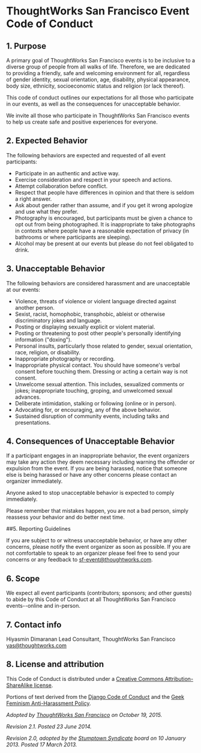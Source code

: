 # ThoughtWorks San Francisco Event Code of Conduct

## 1. Purpose

A primary goal of ThoughtWorks San Francisco events is to be inclusive to a diverse group of people from all walks of life. Therefore, we are dedicated to providing a friendly, safe and welcoming environment for all, regardless of gender identity, sexual orientation, age, disability, physical appearance, body size, ethnicity, socioeconomic status and religion (or lack thereof). 

This code of conduct outlines our expectations for all those who participate in our events, as well as the consequences for unacceptable behavior.

We invite all those who participate in ThoughtWorks San Francisco events to help us create safe and positive experiences for everyone.

## 2. Expected Behavior

The following behaviors are expected and requested of all event participants:

  * Participate in an authentic and active way. 
  * Exercise consideration and respect in your speech and actions.
  * Attempt collaboration before conflict. 
  * Respect that people have differences in opinion and that there is seldom a right answer.
  * Ask about gender rather than assume, and if you get it wrong apologize and use what they prefer.
  * Photography is encouraged, but participants must be given a chance to opt out from being photographed. It is inappropriate to take photographs in contexts where people have a reasonable expectation of privacy (in bathrooms or where participants are sleeping).
  * Alcohol may be present at our events but please do not feel obligated to drink.

## 3. Unacceptable Behavior

The following behaviors are considered harassment and are unacceptable at our events:

  * Violence, threats of violence or violent language directed against another person.
  * Sexist, racist, homophobic, transphobic, ableist or otherwise discriminatory jokes and language.
  * Posting or displaying sexually explicit or violent material.
  * Posting or threatening to post other people's personally identifying information ("doxing").
  * Personal insults, particularly those related to gender, sexual orientation, race, religion, or disability.
  * Inappropriate photography or recording.
  * Inappropriate physical contact. You should have someone's verbal consent before touching them. Dressing or acting a certain way is not consent.
  * Unwelcome sexual attention. This includes, sexualized comments or jokes; inappropriate touching, groping, and unwelcomed sexual advances.
  * Deliberate intimidation, stalking or following (online or in person).
  * Advocating for, or encouraging, any of the above behavior.
  * Sustained disruption of community events, including talks and presentations.

## 4. Consequences of Unacceptable Behavior


If a participant engages in an inappropriate behavior, the event organizers may take any action they deem necessary including warning the offender or expulsion from the event. If you are being harassed, notice that someone else is being harassed or have any other concerns please contact an organizer immediately. 

Anyone asked to stop unacceptable behavior is expected to comply immediately.

Please remember that mistakes happen, you are not a bad person, simply reassess your behavior and do better next time.

##5. Reporting Guidelines

If you are subject to or witness unacceptable behavior, or have any other concerns, please notify the event organizer as soon as possible. If you are not comfortable to speak to an organizer please feel free to send your concerns or any feedback to sf-event@thoughtworks.com.

## 6. Scope

We expect all event participants (contributors; sponsors; and other guests) to abide by this Code of Conduct at all ThoughtWorks San Francisco events--online and in-person.

## 7. Contact info

Hiyasmin Dimaranan
Lead Consultant, ThoughtWorks San Francisco
yas@thoughtworks.com

## 8. License and attribution

This Code of Conduct is distributed under a [Creative Commons Attribution-ShareAlike license](http://creativecommons.org/licenses/by-sa/3.0/). 

Portions of text derived from the [Django Code of Conduct](https://www.djangoproject.com/conduct/) and the [Geek Feminism Anti-Harassment Policy](http://geekfeminism.wikia.com/wiki/Conference_anti-harassment/Policy).

_Adopted by [ThoughtWorks San Francisco](http://thoughtworkssf.com) on October 19, 2015._

_Revision 2.1. Posted 23 June 2014._

_Revision 2.0, adopted by the [Stumptown Syndicate](http://stumptownsyndicate.org) board on 10 January 2013. Posted 17 March 2013._

